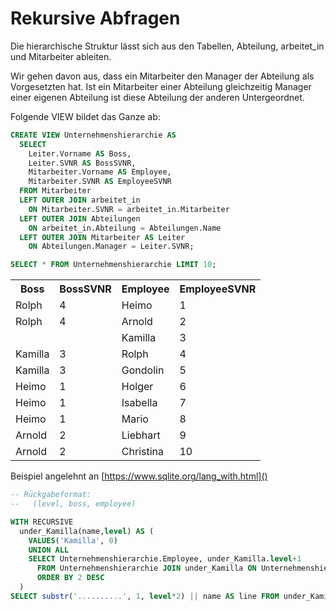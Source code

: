 # Rekursive Abfragen

Die hierarchische Struktur lässt sich aus den Tabellen, Abteilung, arbeitet_in 
und Mitarbeiter ableiten. 

Wir gehen davon aus, dass ein Mitarbeiter den Manager der Abteilung als 
Vorgesetzten hat. Ist ein Mitarbeiter einer Abteilung gleichzeitig Manager 
einer eigenen Abteilung ist diese Abteilung der anderen Untergeordnet.

Folgende VIEW bildet das Ganze ab:

```sql
CREATE VIEW Unternehmenshierarchie AS 
  SELECT 
    Leiter.Vorname AS Boss, 
    Leiter.SVNR AS BossSVNR,
    Mitarbeiter.Vorname AS Employee,
    Mitarbeiter.SVNR AS EmployeeSVNR
  FROM Mitarbeiter
  LEFT OUTER JOIN arbeitet_in 
    ON Mitarbeiter.SVNR = arbeitet_in.Mitarbeiter
  LEFT OUTER JOIN Abteilungen
    ON arbeitet_in.Abteilung = Abteilungen.Name
  LEFT OUTER JOIN Mitarbeiter AS Leiter 
    ON Abteilungen.Manager = Leiter.SVNR;
```


```sql
SELECT * FROM Unternehmenshierarchie LIMIT 10;
```

<table class="table table-bordered">
  <TR><TH>Boss</TH>
  <TH>BossSVNR</TH>
  <TH>Employee</TH>
  <TH>EmployeeSVNR</TH>
  </TR>
  <TR><TD>Rolph</TD>
  <TD>4</TD>
  <TD>Heimo</TD>
  <TD>1</TD>
  </TR>
  <TR><TD>Rolph</TD>
  <TD>4</TD>
  <TD>Arnold</TD>
  <TD>2</TD>
  </TR>
  <TR><TD></TD>
  <TD></TD>
  <TD>Kamilla</TD>
  <TD>3</TD>
  </TR>
  <TR><TD>Kamilla</TD>
  <TD>3</TD>
  <TD>Rolph</TD>
  <TD>4</TD>
  </TR>
  <TR><TD>Kamilla</TD>
  <TD>3</TD>
  <TD>Gondolin</TD>
  <TD>5</TD>
  </TR>
  <TR><TD>Heimo</TD>
  <TD>1</TD>
  <TD>Holger</TD>
  <TD>6</TD>
  </TR>
  <TR><TD>Heimo</TD>
  <TD>1</TD>
  <TD>Isabella</TD>
  <TD>7</TD>
  </TR>
  <TR><TD>Heimo</TD>
  <TD>1</TD>
  <TD>Mario</TD>
  <TD>8</TD>
  </TR>
  <TR><TD>Arnold</TD>
  <TD>2</TD>
  <TD>Liebhart</TD>
  <TD>9</TD>
  </TR>
  <TR><TD>Arnold</TD>
  <TD>2</TD>
  <TD>Christina</TD>
  <TD>10</TD>
  </TR>
</table>


Beispiel angelehnt an [https://www.sqlite.org/lang_with.html]()

```sql
-- Rückgabeformat:
--   (level, boss, employee)

WITH RECURSIVE
  under_Kamilla(name,level) AS (
    VALUES('Kamilla', 0)
    UNION ALL
    SELECT Unternehmenshierarchie.Employee, under_Kamilla.level+1
      FROM Unternehmenshierarchie JOIN under_Kamilla ON Unternehmenshierarchie.boss=under_Kamilla.name
      ORDER BY 2 DESC
  )
SELECT substr('..........', 1, level*2) || name AS line FROM under_Kamilla;
```

